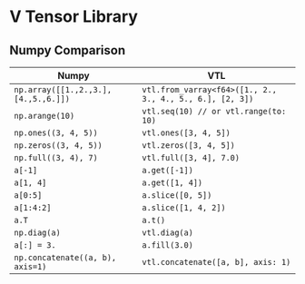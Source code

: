 # V Tensor Library

## Numpy Comparison

| Numpy                                | VTL                                                      |
| ------------------------------------ | -------------------------------------------------------- |
| `np.array([[1.,2.,3.], [4.,5.,6.]])` | `vtl.from_varray<f64>([1., 2., 3., 4., 5., 6.], [2, 3])` |
| `np.arange(10)`                      | `vtl.seq(10) // or vtl.range(to: 10)`                    |
| `np.ones((3, 4, 5))`                 | `vtl.ones([3, 4, 5])`                                    |
| `np.zeros((3, 4, 5))`                | `vtl.zeros([3, 4, 5])`                                   |
| `np.full((3, 4), 7)`                 | `vtl.full([3, 4], 7.0)`                                  |
| `a[-1]`                              | `a.get([-1])`                                            |
| `a[1, 4]`                            | `a.get([1, 4])`                                          |
| `a[0:5]`                             | `a.slice([0, 5])`                                        |
| `a[1:4:2]`                           | `a.slice([1, 4, 2])`                                     |
| `a.T`                                | `a.t()`                                                  |
| `np.diag(a)`                         | `vtl.diag(a)`                                            |
| `a[:] = 3.`                          | `a.fill(3.0)`                                            |
| `np.concatenate((a, b), axis=1)`     | `vtl.concatenate([a, b], axis: 1)`                       |
